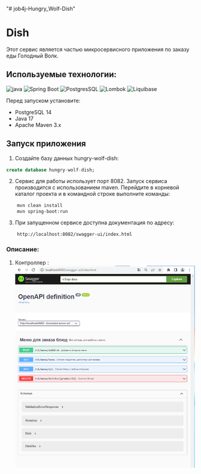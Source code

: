 "# job4j-Hungry_Wolf-Dish" 
# Dish
Этот сервис является частью микросервисного приложения по заказу еды Голодный Волк.

## Используемые технологии:
![java](https://img.shields.io/badge/Java--17-ED8B00?style=for-the-badge&logo=java&logoColor=white)
![Spring Boot](https://img.shields.io/badge/Spring_Boot--2.7.3-F2F4F9?style=for-the-badge&logo=spring-boot)
![PostgresSQL](https://img.shields.io/badge/PostgreSQL--14-316192?style=for-the-badge&logo=postgresql&logoColor=white)
![Lombok](https://img.shields.io/badge/Lombok-1.18.24-green?style=for-the-badge&logo=lombok&logoColor=white)
![Liquibase](https://img.shields.io/badge/Liquibase-4.9.1-red?style=for-the-badge&logo=liquibase&logoColor=white)

Перед запуском установите:
- PostgreSQL 14
- Java 17
- Apache Maven 3.x

## Запуск приложения

1. Создайте базу данных hungry-wolf-dish:
```sql
create database hungry-wolf-dish;
```
2. Сервис для работы использует порт 8082.
   Запуск сервиса производится с использованием maven.
   Перейдите в корневой каталог проекта и в командной строке
   выполните команды:
```
    mvn clean install
    mvn spring-boot:run
```
3. При запущенном сервисе доступна документация по адресу:
```
    http://localhost:8082/swagger-ui/index.html   
```
### Описание:

1. Контроллер :
   ![Reg page](img/dish001.PNG)
